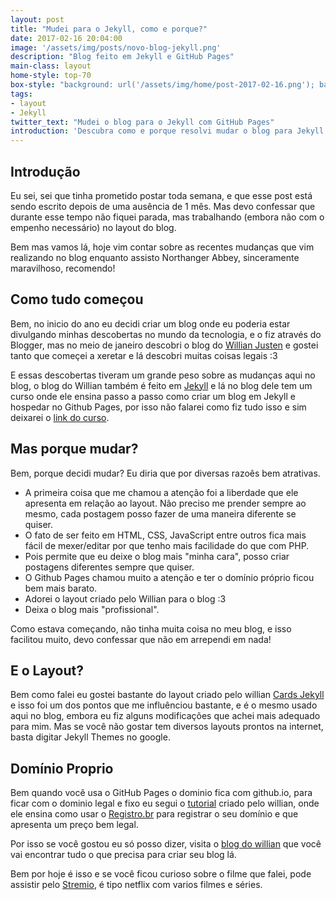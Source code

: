 ```yaml
---
layout: post
title: "Mudei para o Jekyll, como e porque?"
date: 2017-02-16 20:04:00
image: '/assets/img/posts/novo-blog-jekyll.png'
description: "Blog feito em Jekyll e GitHub Pages"
main-class: layout
home-style: top-70
box-style: "background: url('/assets/img/home/post-2017-02-16.png'); background-color: #4c4a4b; background-repeat: no-repeat; background-size: contain;"
tags:
- layout
- Jekyll
twitter_text: "Mudei o blog para o Jekyll com GitHub Pages"
introduction: 'Descubra como e porque resolvi mudar o blog para Jekyll'
---
```


## Introdução

Eu sei, sei que tinha prometido postar toda semana, e que esse post está sendo
escrito depois de uma ausência de 1 mês. Mas devo confessar que durante esse
tempo não fiquei parada, mas trabalhando (embora não com o empenho necessário) no
layout do blog.

Bem mas vamos lá, hoje vim contar sobre as recentes mudanças que vim realizando no blog
enquanto assisto Northanger Abbey, sinceramente maravilhoso, recomendo!

## Como tudo começou

Bem, no inicio do ano eu decidi criar um blog onde eu poderia estar divulgando
minhas descobertas no mundo da tecnologia, e o fiz através do Blogger, mas no meio
de janeiro descobri o blog do <a href="https://willianjusten.com.br/">Willian Justen</a>
 e gostei tanto que começei a xeretar e lá descobri muitas coisas legais :3

E essas descobertas tiveram um grande peso sobre as mudanças aqui no blog, o blog
do Willian também é feito em <a href="https://jekyllrb.com/">Jekyll</a> e lá
no blog dele tem um curso onde ele ensina passo a passo como criar um blog em Jekyll e hospedar no
Github Pages, por isso não falarei como fiz tudo isso e sim deixarei o <a href="http://willianjusten.teachable.com/p/criando-sites-estaticos-com-jekyll">link do curso</a>.

## Mas porque mudar?

Bem, porque decidi mudar? Eu diria que por diversas razoẽs bem atrativas.
- A primeira coisa que me chamou a atenção foi a liberdade que ele apresenta em relação ao layout. Não preciso me
prender sempre ao mesmo, cada postagem posso fazer de uma maneira diferente se quiser.
- O fato de ser feito em HTML, CSS, JavaScript entre outros fica mais fácil de mexer/editar
por que tenho mais facilidade do que com PHP.
- Pois permite que eu deixe o blog mais "minha cara", posso criar postagens diferentes
sempre que quiser.
- O Github Pages chamou muito a atenção e ter o domínio próprio ficou bem mais barato.
- Adorei  o layout criado pelo Willian para o blog :3
- Deixa o blog mais "profissional".

Como estava começando, não tinha muita coisa no meu blog, e  isso facilitou muito,
devo confessar que não em arrependi em nada!

## E o Layout?

Bem como falei eu gostei bastante do layout criado pelo willian
<a href="https://github.com/willianjusten/cards-jekyll-template">Cards Jekyll</a>
 e isso foi um dos pontos que me influênciou bastante, e é o mesmo usado aqui
 no blog, embora eu fiz alguns modificações que achei mais adequado para mim.
 Mas se você não gostar tem diversos layouts prontos na internet, basta digitar
 Jekyll Themes no google.

## Domínio Proprio

Bem quando você usa o GitHub Pages o dominio fica  com github.io,
para ficar com o dominio legal e fixo eu segui o
<a href="https://willianjusten.com.br/dominio-proprio-no-github-pages/">tutorial</a>
criado pelo willian, onde ele ensina como usar o <a href="https://registro.br/">Registro.br</a>
para registrar o seu domínio e que apresenta um preço bem legal.

Por isso se você gostou eu só posso dizer, visita o <a href="https://willianjusten.com.br/">blog do willian</a>
que você vai encontrar tudo o que precisa para criar seu blog lá.

Bem por hoje é isso e se você ficou curioso sobre o filme que falei, pode assistir pelo
<a href="http://www.strem.io/">Stremio</a>, é tipo netflix com varios filmes e séries.

